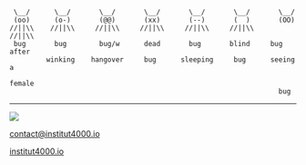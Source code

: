 ```
 \__/      \__/       \__/       \__/       \__/       \__/       \__/
 (oo)      (o-)       (@@)       (xx)       (--)       (  )       (OO)
//||\\    //||\\     //||\\     //||\\     //||\\     //||\\     //||\\
 bug       bug        bug/w      dead       bug       blind     bug after
         winking    hangover     bug      sleeping     bug      seeing a
                                                                 female
                                                                  bug
```
---
[![](https://visitcount.itsvg.in/api?id=flixoflax&icon=3&color=12)](https://visitcount.itsvg.in) 

<contact@institut4000.io>

[institut4000.io](www.institut4000.io)
